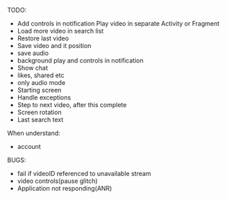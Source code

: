 
TODO:
- Add controls in notification
  Play video in separate Activity or Fragment
- Load more video in search list  
- Restore last video
- Save video and it position
- save audio
- background play and controls in notification
- Show chat
- likes, shared etc
- only audio mode
- Starting screen
- Handle exceptions
- Step to next video, after this complete
- Screen rotation
- Last search text

When understand:  
- account

BUGS:
- fail if videoID referenced to unavailable stream
- video controls(pause glitch)
- Application not responding(ANR)
